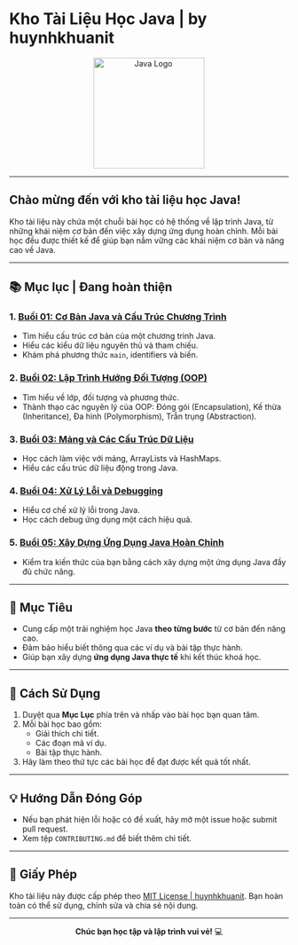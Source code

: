 # Kho Tài Liệu Học Java | by huynhkhuanit

<p align="center">
  <img src="https://upload.wikimedia.org/wikipedia/en/3/30/Java_programming_language_logo.svg" alt="Java Logo" width="200"/>
</p>

---

## Chào mừng đến với kho tài liệu học Java!

Kho tài liệu này chứa một chuỗi bài học có hệ thống về lập trình Java, từ những khái niệm cơ bản đến việc xây dựng ứng dụng hoàn chỉnh. Mỗi bài học đều được thiết kế để giúp bạn nắm vững các khái niệm cơ bản và nâng cao về Java.

---

## 📚 Mục lục | Đang hoàn thiện

### 1. [Buổi 01: Cơ Bản Java và Cấu Trúc Chương Trình](Ly_Thuyet/Buoi-01/JavaProgramStructure.md)
   - Tìm hiểu cấu trúc cơ bản của một chương trình Java.
   - Hiểu các kiểu dữ liệu nguyên thủ và tham chiếu.
   - Khám phá phương thức `main`, identifiers và biến.

### 2. [Buổi 02: Lập Trình Hướng Đối Tượng (OOP)](LyThuyet/Buoi-02/OOPBasics.md)
   - Tìm hiểu về lớp, đối tượng và phương thức.
   - Thành thạo các nguyên lý của OOP: Đóng gói (Encapsulation), Kế thừa (Inheritance), Đa hình (Polymorphism), Trẫn trụng (Abstraction).

### 3. [Buổi 03: Mảng và Các Cấu Trúc Dữ Liệu](LyThuyet/Buoi-03/ArraysAndCollections.md)
   - Học cách làm việc với mảng, ArrayLists và HashMaps.
   - Hiểu các cấu trúc dữ liệu động trong Java.

### 4. [Buổi 04: Xử Lý Lỗi và Debugging](LyThuyet/Buoi-04/ErrorHandling.md)
   - Hiểu cơ chế xử lý lỗi trong Java.
   - Học cách debug ứng dụng một cách hiệu quả.

### 5. [Buổi 05: Xây Dựng Ứng Dụng Java Hoàn Chỉnh](LyThuyet/Buoi-05/CompleteApplication.md)
   - Kiểm tra kiến thức của bạn bằng cách xây dựng một ứng dụng Java đầy đủ chức năng.

---

## 🎯 Mục Tiêu
- Cung cấp một trải nghiệm học Java **theo từng bước** từ cơ bản đến nâng cao.
- Đảm bảo hiểu biết thông qua các ví dụ và bài tập thực hành.
- Giúp bạn xây dựng **ứng dụng Java thực tế** khi kết thúc khoá học.

---

## 🚀 Cách Sử Dụng
1. Duyệt qua **Mục Lục** phía trên và nhấp vào bài học bạn quan tâm.
2. Mỗi bài học bao gồm:
   - Giải thích chi tiết.
   - Các đoạn mã ví dụ.
   - Bài tập thực hành.
3. Hãy làm theo thứ tực các bài học để đạt được kết quả tốt nhất.

---

## 💡 Hướng Dẫn Đóng Góp
- Nếu bạn phát hiện lỗi hoặc có đề xuất, hãy mở một issue hoặc submit pull request.
- Xem tệp `CONTRIBUTING.md` để biết thêm chi tiết.

---

## 📄 Giấy Phép
Kho tài liệu này được cấp phép theo [MIT License | huynhkhuanit](https://github.com/huynhkhuanit/). Bạn hoàn toàn có thể sử dụng, chỉnh sửa và chia sẻ nội dung.

---

<p align="center">
  <strong>Chúc bạn học tập và lập trình vui vẻ!</strong> 💻
</p>
